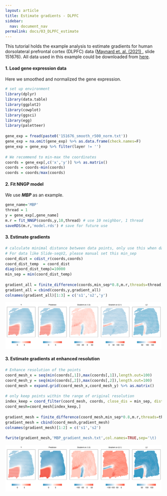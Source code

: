 ```yaml
---
layout: article
title: Estimate gradients - DLPFC
sidebar:
  nav: document_nav
permalink: docs/03_DLPFC_estimate
---
```



This tutorial holds the example analysis to estimate gradients for human dorsolateral prefrontal cortex (DLPFC) data ([Maynard et. al. (2021) ](https://www.nature.com/articles/s41593-020-00787-0), slide 151676). All data used in this example could be downloaded from [here](https://drive.google.com/drive/folders/1yWfWj8m7QLnWHd4CSbEo72mplw07QF-x?usp=sharing).

#### 1. Load gene expression data

Here we smoothed and normalized the gene expression.

``` r
# set up environment
library(dplyr)
library(data.table)
library(ggplot2)
library(cowplot)
library(ggsci)
library(egg)
library(paletteer)

gene_exp = fread(paste0('151676_smooth_r500_norm.txt'))
gene_exp = na.omit(gene_exp) %>% as.data.frame(check.names=F)
gene_exp = gene_exp %>% filter(layer != '')

# We recommend to min-max the coordinates
coords = gene_exp[,c('x','y')] %>% as.matrix()
coords = coords-min(coords)
coords = coords/max(coords)
```

#### 2. Fit NNGP model

We use ***MBP*** as an example.

```r
gene_name='MBP'
thread = 1
y = gene_exp[,gene_name]
m.r = fit_NNGP(coords,y,10,thread) # use 10 neighbor, 1 thread
saveRDS(m.r,'model.rds') # save for future use
```

#### 3. Estimate gradients
``` r
# calculate minimal distance between data points, only use this when data is in grid/hexagon
# For data like Slide-seqV2, please manual set this min_sep
coord_dist = cdist_r(coords,coords)
coord_dist_temp  = coord_dist
diag(coord_dist_temp)=10000
min_sep = min(coord_dist_temp)

gradient_all = finite_difference(coords,min_sep*0.8,m.r,threads=thread,prefix = 'ori',path=path)
gradient_all = cbind(coords,y,gradient_all)
colnames(gradient_all)[1:3] = c('s1','s2','y')
```

<p align="center">
<img src="doc_data/dlpfc_grad.png" width="1000">
</p>

#### 3. Estimate gradients at enhanced resolution

``` r
# Enhance resolution of the points
coord_mesh_x = seq(min(coords[,1]),max(coords[,1]),length.out=100)
coord_mesh_y = seq(min(coords[,2]),max(coords[,2]),length.out=100)
coord_mesh = expand.grid(coord_mesh_x,coord_mesh_y) %>% as.matrix()

# only keep points within the range of original resolution
index_keep = coord_filter(coord_mesh, coords, close_dis = min_sep, distance_to_boundary = min_sep*2)
coord_mesh=coord_mesh[index_keep,]

gradient_mesh = finite_difference(coord_mesh,min_sep*0.8,m.r,threads=thread,prefix = 'mesh',path=path)
gradient_mesh = cbind(coord_mesh,gradient_mesh)
colnames(gradient_mesh)[1:2] = c('s1','s2')

fwrite(gradient_mesh,'MBP_gradient_mesh.txt',col.names=TRUE,sep='\t)
```
<p align="center">
<img src="doc_data/dlpfc_grad_super.png" width="1000">
</p>